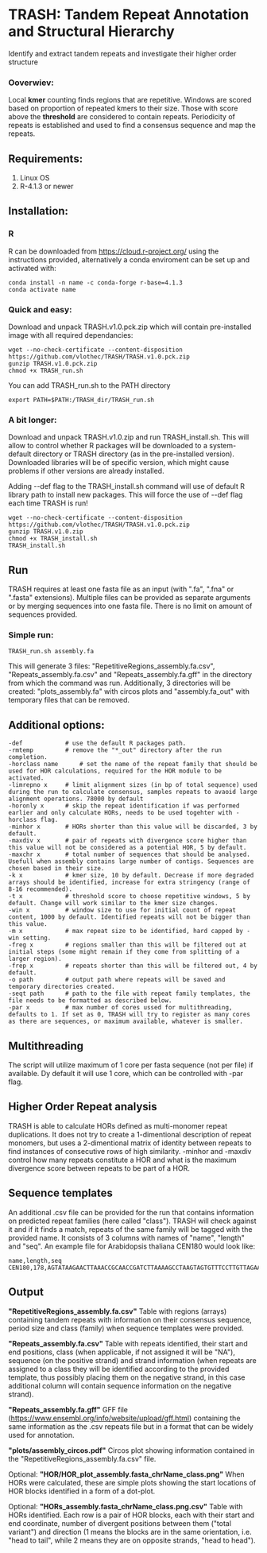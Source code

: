 # TRASH: Tandem Repeat Annotation and Structural Hierarchy
Identify and extract tandem repeats and investigate their higher order structure 

### Ooverwiev:
Local **kmer** counting finds regions that are repetitive. Windows are scored based on proportion of repeated kmers to their size. Those with score above the **threshold** are considered to contain repeats. Periodicity of repeats is established and used to find a consensus sequence and map the repeats.

## Requirements:

1. Linux OS
2. R-4.1.3 or newer

## Installation:

### R
R can be downloaded from https://cloud.r-project.org/ using the instructions provided, alternatively a conda enviroment can be set up and activated with:
```
conda install -n name -c conda-forge r-base=4.1.3
conda activate name
```
### Quick and easy:
Download and unpack TRASH.v1.0.pck.zip which will contain pre-installed image with all required dependancies:
```
wget --no-check-certificate --content-disposition https://github.com/vlothec/TRASH/TRASH.v1.0.pck.zip
gunzip TRASH.v1.0.pck.zip
chmod +x TRASH_run.sh
```
You can add TRASH_run.sh to the PATH directory
```
export PATH=$PATH:/TRASH_dir/TRASH_run.sh
```
### A bit longer:
Download and unpack TRASH.v1.0.zip and run TRASH_install.sh. This will allow to control whether R packages will be downloaded to a system-default directory or TRASH directory (as in the pre-installed version). Downloaded libraries will be of specific version, which might cause problems if other versions are already installed.

Adding --def flag to the TRASH_install.sh command will use of default R library path to install new packages. This will force the use of --def flag each time TRASH is run!
```
wget --no-check-certificate --content-disposition https://github.com/vlothec/TRASH/TRASH.v1.0.pck.zip
gunzip TRASH.v1.0.zip
chmod +x TRASH_install.sh
TRASH_install.sh
```

## Run
TRASH requires at least one fasta file as an input (with ".fa", ".fna" or ".fasta" extensions). Multiple files can be provided as separate arguments or by merging sequences into one fasta file. There is no limit on amount of sequences provided.
### Simple run:
```
TRASH_run.sh assembly.fa
```
This will generate 3 files: "RepetitiveRegions_assembly.fa.csv", "Repeats_assembly.fa.csv" and "Repeats_assembly.fa.gff" in the directory from which the command was run. Additionally, 3 directories will be created: "plots_assembly.fa" with circos plots and "assembly.fa_out" with temporary files that can be removed.

## Additional options:

```
-def 			# use the default R packages path.
-rmtemp 		# remove the "*_out" directory after the run completion.
-horclass name		# set the name of the repeat family that should be used for HOR calculations, required for the HOR module to be activated.
-limrepno x		# limit alignment sizes (in bp of total sequence) used during the run to calculate consensus, samples repeats to avaoid large alignment operations. 78000 by default
-horonly x		# skip the repeat identification if was performed earlier and only calculate HORs, needs to be used togehter with -horclass flag.
-minhor x		# HORs shorter than this value will be discarded, 3 by default.
-maxdiv x		# pair of repeats with divergence score higher than this value will not be considered as a potential HOR, 5 by default.
-maxchr x  		# total number of sequences that should be analysed. Usefull when assembly contains large number of contigs. Sequences are chosen based in their size.
-k x			# kmer size, 10 by default. Decrease if more degraded arrays should be identified, increase for extra stringency (range of 8-16 recommended).
-t x 			# threshold score to choose repetitive windows, 5 by default. Change will work similar to the kmer size changes.
-win x 			# window size to use for initial count of repeat content, 1000 by default. Identified repeats will not be bigger than this value.
-m x 			# max repeat size to be identified, hard capped by -win setting.
-freg x 		# regions smaller than this will be filtered out at initial steps (some might remain if they come from splitting of a larger region).
-frep x 		# repeats shorter than this will be filtered out, 4 by default.
-o path			# output path where repeats will be saved and temporary directories created.
-seqt path 		# path to the file with repeat family templates, the file needs to be formatted as described below.
-par x 			# max number of cores ussed for multithreading, defaults to 1. If set as 0, TRASH will try to register as many cores as there are sequences, or maximum available, whatever is smaller.
```


## Multithreading
The script will utilize maximum of 1 core per fasta sequence (not per file) if available. Dy default it will use 1 core, which can be controlled with -par flag. 


## Higher Order Repeat analysis
TRASH is able to calculate HORs defined as multi-monomer repeat duplications. It does not try to create a 1-dimentional description of repeat monomers, but uses a 2-dimentional matrix of identity between repeats to find instances of consecutive rows of high similarity. -minhor and -maxdiv control how many repeats constitute a HOR and what is the maximum divergence score between repeats to be part of a HOR.

## Sequence templates
An additional .csv file can be provided for the run that contains information on predicted repeat families (here called "class"). TRASH will check against it and if it finds a match, repeats of the same family will be tagged with the provided name. It consists of 3 columns with names of "name", "length" and "seq". An example file for Arabidopsis thaliana CEN180 would look like:
```
name,length,seq
CEN180,178,AGTATAAGAACTTAAACCGCAACCGATCTTAAAAGCCTAAGTAGTGTTTCCTTGTTAGAAGACACAAAGCCAAAGACTCATATGGACTTTGGCTACACCATGAAAGCTTTGAGAAGCAAGAAGAAGGTTGGTTAGTGTTTTGGAGTCGAATATGACTTGATGTCATGTGTATGATTG
```

## Output

**"RepetitiveRegions_assembly.fa.csv"**
Table with regions (arrays) containing tandem repeats with information on their consensus sequence, period size and class (family) when sequence templates were provided.

**"Repeats_assembly.fa.csv"**
Table with repeats identified, their start and end positions, class (when applicable, if not assigned it will be "NA"), sequence (on the positive strand) and strand information (when repeats are assigned to a class they will be identified according to the provided template, thus possibly placing them on the negative strand, in this case additional column will contain sequence information on the negative strand).

**"Repeats_assembly.fa.gff"**
GFF file (https://www.ensembl.org/info/website/upload/gff.html) containing the same information as the .csv repeats file but in a format that can be widely used for annotation.

**"plots/assembly_circos.pdf"**
Circos plot showing information contained in the "RepetitiveRegions_assembly.fa.csv" file.

Optional: **"HOR/HOR_plot_assembly.fasta_chrName_class.png"**
When HORs were calculated, these are simple plots showing the start locations of HOR blocks identified in a form of a dot-plot.

Optional: **"HORs_assembly.fasta_chrName_class.png.csv"**
Table with HORs identified. Each row is a pair of HOR blocks, each with their start and end coordinate, number of divergent positions between them ("total variant") and direction (1 means the blocks are in the same orientation, i.e. "head to tail", while 2 means they are on opposite strands, "head to head").
